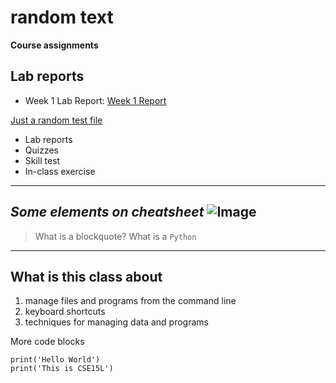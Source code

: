 # random text
**Course assignments**

## Lab reports
- Week 1 Lab Report:
<a href="week1_lab_report.md">Week 1 Report</a>


<a href="random.md" title="random.md">Just a random test file</a>
- Lab reports
- Quizzes
- Skill test
- In-class exercise
---
_Some elements on cheatsheet_
![Image](https://today.ucsd.edu/news_uploads/_social/img-primary-Geisel-UCSanDiego-ErikJepsen-090922.jpg)
---
> What is a blockquote? What is a `Python`
---
## What is this class about
1. manage files and programs from the command line
2. keyboard shortcuts
3. techniques for managing data and programs

More code blocks

```
print('Hello World')
print('This is CSE15L')
```
